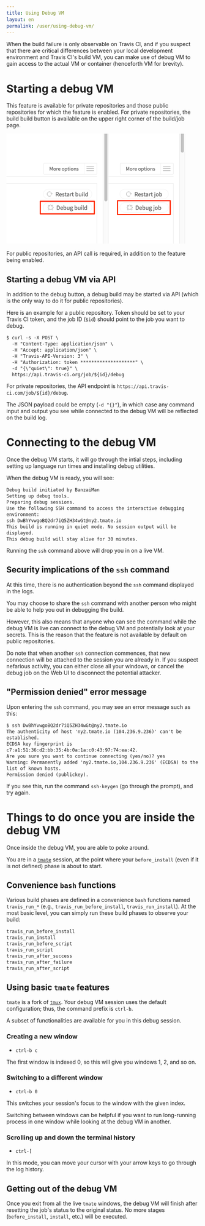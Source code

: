```yaml
---
title: Using Debug VM
layout: en
permalink: /user/using-debug-vm/
---
```


When the build failure is only observable on Travis CI, and if you suspect that there are
critical differences between your local development environment and Travis CI's build VM,
you can make use of debug VM to gain access to the actual VM or container (henceforth
VM for brevity).

# Starting a debug VM

This feature is available for private repositories and those public repositories for which
the feature is enabled.
For private repositories, the build build button is available on the upper right corner of
the build/job page.

![Screenshot of debug build/job buttons](/images/debug_buttons.png)

For public repositories, an API call is required, in addition to the feature being enabled.

## Starting a debug VM via API

In addition to the debug button, a debug build may be started via
API (which is the only way to do it for public repositories).

Here is an example for a public repository.
Token should be set to your Travis CI token, and the job ID (`$id`) should point to the job you
want to debug.

```sh-session
$ curl -s -X POST \
  -H "Content-Type: application/json" \
  -H "Accept: application/json" \
  -H "Travis-API-Version: 3" \
  -H "Authorization: token ********************" \
  -d "{\"quiet\": true}" \
  https://api.travis-ci.org/job/${id}/debug
```

For private repositories, the API endpoint is `https://api.travis-ci.com/job/${id}/debug`.

The JSON payload could be empty (`-d "{}"`), in which case any command input and output
you see while connected to the debug VM will be reflected on the build log.

# Connecting to the debug VM

Once the debug VM starts, it will go through the intial steps, including setting up language
run times and installing debug utilities.

When the debug VM is ready, you will see:

```
Debug build initiated by BanzaiMan
Setting up debug tools.
Preparing debug sessions.
Use the following SSH command to access the interactive debugging environment:
ssh DwBhYvwgoBQ2dr7iQ5ZH34wGt@ny2.tmate.io
This build is running in quiet mode. No session output will be displayed.
This debug build will stay alive for 30 minutes.
```

Running the `ssh` command above will drop you in on a live VM.

## Security implications of the `ssh` command

At this time, there is no authentication beyond the `ssh` command displayed in
the logs.

You may choose to share the `ssh` command with another person who might be
able to help you out in debugging the build.

However, this also means that anyone who can see the command while the debug
VM is live can connect to the debug VM and potentially look at your secrets.
This is the reason that the feature is not available by default on public
repositories.

Do note that when another `ssh` connection commences, that new connection
will be attached to the session you are already in.
If you suspect nefarious activity, you can either close all your windows, or cancel
the debug job on the Web UI to disconnect the potential attacker.

## "Permission denied" error message

Upon entering the `ssh` command, you may see an error message such as this:

```
$ ssh DwBhYvwgoBQ2dr7iQ5ZH34wGt@ny2.tmate.io
The authenticity of host 'ny2.tmate.io (104.236.9.236)' can't be established.
ECDSA key fingerprint is c7:a1:51:36:d2:bb:35:4b:0a:1a:c0:43:97:74:ea:42.
Are you sure you want to continue connecting (yes/no)? yes
Warning: Permanently added 'ny2.tmate.io,104.236.9.236' (ECDSA) to the list of known hosts.
Permission denied (publickey).
```

If you see this, run the command `ssh-keygen` (go through the prompt), and try again.

# Things to do once you are inside the debug VM

Once inside the debug VM, you are able to poke around.

You are in a [`tmate`](https://tmate.io/) session, at the point
where your `before_install` (even if it is not defined) phase is about to
start.

## Convenience `bash` functions

Various build phases are defined in a convenience `bash` functions named
`travis_run_*` (e.g., `travis_run_before_install`, `travis_run_install`).
At the most basic level, you can simply run these build phases to observe your build:

```
travis_run_before_install
travis_run_install
travis_run_before_script
travis_run_script
travis_run_after_success
travis_run_after_failure
travis_run_after_script
```

## Using basic `tmate` features

`tmate` is a fork of [`tmux`](https://tmux.github.io/).
Your debug VM session uses the default configuration; thus, the command prefix is
`ctrl-b`.

A subset of functionalities are available for you in this debug session.

### Creating a new window

- `ctrl-b c`

The first window is indexed 0, so this will give you windows 1, 2, and so on.

### Switching to a different window

- `ctrl-b 0`

This switches your session's focus to the window with the given index.

Switching between windows can be helpful if you want to run long-running process in
one window while looking at the debug VM in another.

### Scrolling up and down the terminal history

- `ctrl-[`

In this mode, you can move your cursor with your arrow keys to go through the
log history.

## Getting out of the debug VM

Once you exit from all the live `tmate` windows, the debug VM will finish
after resetting the job's status to the original status.
No more stages (`before_install`, `install`, etc.) will be executed.
